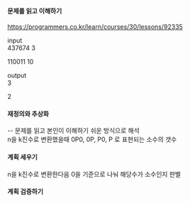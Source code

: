 #### 문제를 읽고 이해하기
https://programmers.co.kr/learn/courses/30/lessons/92335

input  
437674	3

110011	10

output  
3

2


#### 재정의와 추상화<br>
-- 문제를 읽고 본인이 이해하기 쉬운 방식으로 해석<br>
n을 k진수로 변환했을때 0P0, 0P, P0, P 로 표현되는 소수의 갯수 

#### 계획 세우기<br>
n을 k진수로 변환한다음 0을 기준으로 나눠 해당수가 소수인지 판별

#### 계획 검증하기
